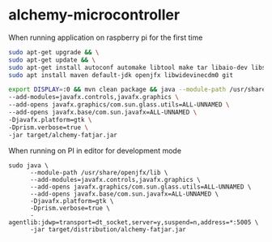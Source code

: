 # alchemy-microcontroller


When running application on raspberry pi for the first time 
```bash
sudo apt-get upgrade && \
sudo apt-get update && \
sudo apt-get install autoconf automake libtool make tar libaio-dev libssl-dev libapr1-dev lksctp-tools xserver-org && \
sudo apt install maven default-jdk openjfx libwidevinecdm0 git 
```

```bash 
export DISPLAY=:0 && mvn clean package && java --module-path /usr/share/openjfx/lib \
--add-modules=javafx.controls,javafx.graphics \
--add-opens javafx.graphics/com.sun.glass.utils=ALL-UNNAMED \
--add-opens javafx.base/com.sun.javafx=ALL-UNNAMED \
-Djavafx.platform=gtk \
-Dprism.verbose=true \
-jar target/alchemy-fatjar.jar
```

When running on PI in editor for development mode
```shell
sudo java \
      --module-path /usr/share/openjfx/lib \
      --add-modules=javafx.controls,javafx.graphics \
      --add-opens javafx.graphics/com.sun.glass.utils=ALL-UNNAMED \
      --add-opens javafx.base/com.sun.javafx=ALL-UNNAMED \
      -Djavafx.platform=gtk \
      -Dprism.verbose=true \
      -agentlib:jdwp=transport=dt_socket,server=y,suspend=n,address=*:5005 \
      -jar target/distribution/alchemy-fatjar.jar
```